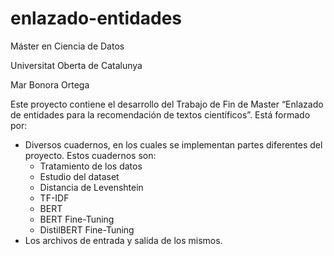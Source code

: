 # enlazado-entidades
Máster en Ciencia de Datos

Universitat Oberta de Catalunya

Mar Bonora Ortega


Este proyecto contiene el desarrollo del Trabajo de Fin de Master “Enlazado de entidades para la recomendación de textos científicos”. Está formado por:
- Diversos cuadernos, en los cuales se implementan partes diferentes del proyecto. Estos cuadernos son:
    - Tratamiento de los datos
    - Estudio del dataset
    - Distancia de Levenshtein
    - TF-IDF
    - BERT
    - BERT Fine-Tuning
    - DistilBERT Fine-Tuning
- Los archivos de entrada y salida de los mismos. 
